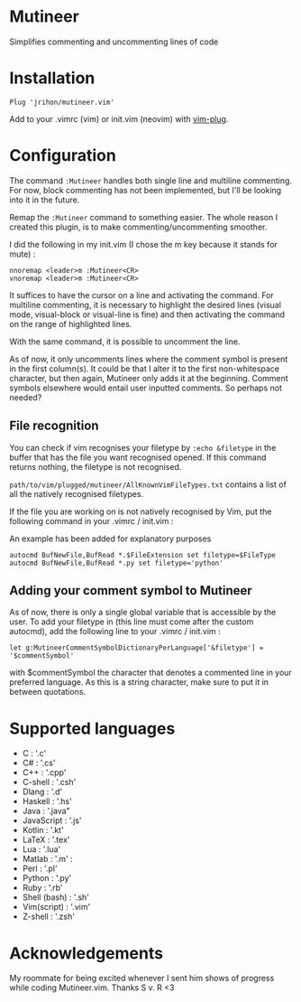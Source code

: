 # Mutineer
Simplifies commenting and uncommenting lines of code
![]()

# Installation
```vim
Plug 'jrihon/mutineer.vim'
```
Add  to your .vimrc (vim) or init.vim (neovim) with [vim-plug](https://github.com/junegunn/vim-plug).

# Configuration
The command `:Mutineer` handles both single line and multiline commenting. For now, block commenting has not been implemented, but I'll be looking into it in the future.

Remap the `:Mutineer` command to something easier. The whole reason I created this plugin, is to make commenting/uncommenting smoother.

I did the following in my init.vim (I chose the m key because it stands for mute) : 

```vim
nnoremap <leader>m :Mutineer<CR>
vnoremap <leader>m :Mutineer<CR>
```

It suffices to have the cursor on a line and activating the command.
For multiline commenting, it is necessary to highlight the desired lines (visual mode, visual-block or visual-line is fine) and then activating the command on the range of highlighted lines.

With the same command, it is possible to uncomment the line.

As of now, it only uncomments lines where the comment symbol is present in the first column(s).
It could be that I alter it to the first non-whitespace character, but then again, Mutineer only adds it at the beginning. Comment symbols elsewhere would entail user inputted comments.
So perhaps not needed?

## File recognition

You can check if vim recognises your filetype by `:echo &filetype` in the buffer that has the file you want recognised opened.
If this command returns nothing, the filetype is not recognised.

`path/to/vim/plugged/mutineer/AllKnownVimFileTypes.txt` contains a list of all the natively recognised filetypes.

If the file you are working on is not natively recognised by Vim, put the following command in your .vimrc / init.vim :

An example has been added for explanatory purposes
```vim
autocmd BufNewFile,BufRead *.$FileExtension set filetype=$FileType
autocmd BufNewFile,BufRead *.py set filetype='python'
```

## Adding your comment symbol to Mutineer
As of now, there is only a single global variable that is accessible by the user. To add your filetype in (this line must come after the custom autocmd),
add the following line to your .vimrc / init.vim :
```vim
let g:MutineerCommentSymbolDictionaryPerLanguage['&filetype'] = '$commentSymbol'
```
with $commentSymbol the character that denotes a commented line in your preferred language.
As this is a string character, make sure to put it in between quotations.

# Supported languages
- C : '.c' 
- C# : '.cs'
- C++ : '.cpp'
- C-shell : '.csh'
- Dlang : '.d' 
- Haskell : '.hs' 
- Java : '.java" 
- JavaScript : '.js' 
- Kotlin : '.kt'
- LaTeX : '.tex'
- Lua : '.lua'
- Matlab : '.m' :
- Perl : '.pl' 
- Python : '.py' 
- Ruby : '.rb' 
- Shell (bash) : '.sh' 
- Vim(script) : '.vim'
- Z-shell : '.zsh'


# Acknowledgements
My roommate for being excited whenever I sent him shows of progress while coding Mutineer.vim. Thanks S v. R <3 
